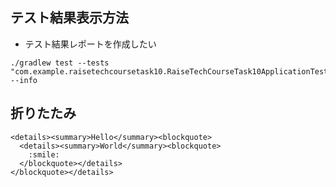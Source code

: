## テスト結果表示方法

- テスト結果レポートを作成したい

```
./gradlew test --tests "com.example.raisetechcoursetask10.RaiseTechCourseTask10ApplicationTests" --info
```

## 折りたたみ

```
<details><summary>Hello</summary><blockquote>
  <details><summary>World</summary><blockquote>
    :smile:
  </blockquote></details>
</blockquote></details>
```

